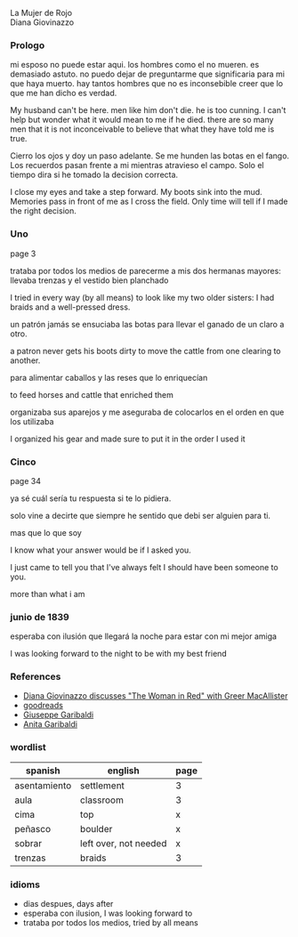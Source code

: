 
La Mujer de Rojo   
Diana Giovinazzo

### Prologo

mi esposo no puede estar aqui. los hombres como el no mueren. es demasiado astuto.  no puedo dejar de preguntarme que significaria para mi que haya muerto.  hay tantos hombres que no es inconsebible creer que lo que me han dicho es verdad.

My husband can't be here. men like him don't die. he is too cunning. I can't help but wonder what it would mean to me if he died. there are so many men that it is not inconceivable to believe that what they have told me is true.

Cierro los ojos y doy un paso adelante.  Se me hunden las botas en el fango.  Los recuerdos pasan frente a mi mientras atravieso el campo.  Solo el tiempo dira si he tomado la decision correcta.

I close my eyes and take a step forward. My boots sink into the mud. Memories pass in front of me as I cross the field. Only time will tell if I made the right decision.

### Uno

page 3

trataba por todos los medios de parecerme a mis dos hermanas mayores: llevaba trenzas y el vestido bien planchado

I tried in every way (by all means) to look like my two older sisters: I had braids and a well-pressed dress.

un patrón jamás se ensuciaba las botas para llevar el ganado de un claro a otro.

a patron never gets his boots dirty to move the cattle from one clearing to another.

para alimentar caballos y las reses que lo enriquecían

to feed horses and cattle that enriched them

organizaba sus aparejos y me aseguraba de colocarlos en el orden en que los utilizaba

I organized his gear and made sure to put it in the order I used it

### Cinco

page 34

ya sé cuál sería tu respuesta si te lo pidiera.

solo vine a decirte que siempre he sentido que debi ser alguien para ti.

mas que lo que soy

I know what your answer would be if I asked you.

I just came to tell you that I've always felt I should have been someone to you.

more than what i am

### junio de 1839

esperaba con ilusión que llegará la noche para estar con mi mejor amiga

I was looking forward to the night to be with my best friend

### References

* [Diana Giovinazzo discusses "The Woman in Red" with Greer MacAllister](https://www.youtube.com/watch?v=jLddoRR5fD0)
* [goodreads](https://www.goodreads.com/en/book/show/49089434)
* [Giuseppe Garibaldi](https://en.wikipedia.org/wiki/Giuseppe_Garibaldi)
* [Anita Garibaldi](https://en.wikipedia.org/wiki/Anita_Garibaldi)

### wordlist

| spanish | english | page |
|-| - | - |
| asentamiento | settlement | 3 |
| aula | classroom | 3 |
| cima | top | x |
| peñasco | boulder | x |
| sobrar | left over, not needed | x |
| trenzas | braids | 3 |

### idioms

* dias despues, days after
* esperaba con ilusion, I was looking forward to
* trataba por todos los medios, tried by all means
